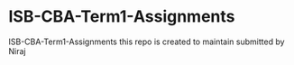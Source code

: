 # ISB-CBA-Term1-Assignments
ISB-CBA-Term1-Assignments this repo is created to maintain submitted by Niraj 
